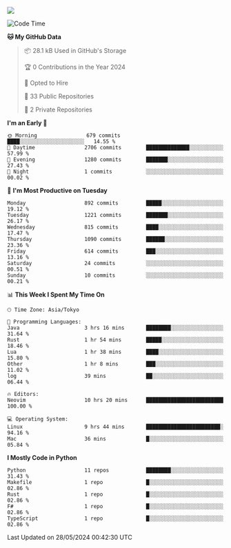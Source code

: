 ![](https://komarev.com/ghpvc/?username=kitagawa-hr)

<!--START_SECTION:waka-->
![Code Time](http://img.shields.io/badge/Code%20Time-826%20hrs%2017%20mins-blue)

**🐱 My GitHub Data** 

> 📦 28.1 kB Used in GitHub's Storage 
 > 
> 🏆 0 Contributions in the Year 2024
 > 
> 💼 Opted to Hire
 > 
> 📜 33 Public Repositories 
 > 
> 🔑 2 Private Repositories 
 > 
**I'm an Early 🐤** 

```text
🌞 Morning                679 commits         ████░░░░░░░░░░░░░░░░░░░░░   14.55 % 
🌆 Daytime                2706 commits        ██████████████░░░░░░░░░░░   57.99 % 
🌃 Evening                1280 commits        ███████░░░░░░░░░░░░░░░░░░   27.43 % 
🌙 Night                  1 commits           ░░░░░░░░░░░░░░░░░░░░░░░░░   00.02 % 
```
📅 **I'm Most Productive on Tuesday** 

```text
Monday                   892 commits         █████░░░░░░░░░░░░░░░░░░░░   19.12 % 
Tuesday                  1221 commits        ███████░░░░░░░░░░░░░░░░░░   26.17 % 
Wednesday                815 commits         ████░░░░░░░░░░░░░░░░░░░░░   17.47 % 
Thursday                 1090 commits        ██████░░░░░░░░░░░░░░░░░░░   23.36 % 
Friday                   614 commits         ███░░░░░░░░░░░░░░░░░░░░░░   13.16 % 
Saturday                 24 commits          ░░░░░░░░░░░░░░░░░░░░░░░░░   00.51 % 
Sunday                   10 commits          ░░░░░░░░░░░░░░░░░░░░░░░░░   00.21 % 
```


📊 **This Week I Spent My Time On** 

```text
🕑︎ Time Zone: Asia/Tokyo

💬 Programming Languages: 
Java                     3 hrs 16 mins       ████████░░░░░░░░░░░░░░░░░   31.64 % 
Rust                     1 hr 54 mins        █████░░░░░░░░░░░░░░░░░░░░   18.46 % 
Lua                      1 hr 38 mins        ████░░░░░░░░░░░░░░░░░░░░░   15.80 % 
Other                    1 hr 8 mins         ███░░░░░░░░░░░░░░░░░░░░░░   11.02 % 
log                      39 mins             ██░░░░░░░░░░░░░░░░░░░░░░░   06.44 % 

🔥 Editors: 
Neovim                   10 hrs 20 mins      █████████████████████████   100.00 % 

💻 Operating System: 
Linux                    9 hrs 44 mins       ████████████████████████░   94.16 % 
Mac                      36 mins             █░░░░░░░░░░░░░░░░░░░░░░░░   05.84 % 
```

**I Mostly Code in Python** 

```text
Python                   11 repos            ████████░░░░░░░░░░░░░░░░░   31.43 % 
Makefile                 1 repo              █░░░░░░░░░░░░░░░░░░░░░░░░   02.86 % 
Rust                     1 repo              █░░░░░░░░░░░░░░░░░░░░░░░░   02.86 % 
F#                       1 repo              █░░░░░░░░░░░░░░░░░░░░░░░░   02.86 % 
TypeScript               1 repo              █░░░░░░░░░░░░░░░░░░░░░░░░   02.86 % 
```




 Last Updated on 28/05/2024 00:42:30 UTC
<!--END_SECTION:waka-->
